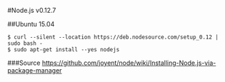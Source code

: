 #Node.js v0.12.7

##Ubuntu 15.04
```
$ curl --silent --location https://deb.nodesource.com/setup_0.12 | sudo bash -
$ sudo apt-get install --yes nodejs
```

###Source
https://github.com/joyent/node/wiki/Installing-Node.js-via-package-manager

